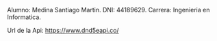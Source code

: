 Alumno: Medina Santiago Martin.
DNI: 44189629.
Carrera: Ingenieria en Informatica.


Url de la Api: https://www.dnd5eapi.co/